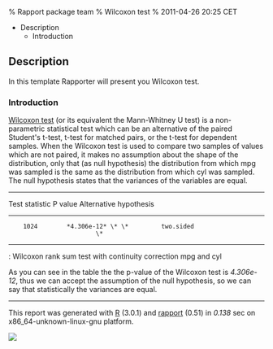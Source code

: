 % Rapport package team
% Wilcoxon test
% 2011-04-26 20:25 CET

-   Description
    -   Introduction


Description
-----------

In this template Rapporter will present you Wilcoxon test.

### Introduction

[Wilcoxon test](http://en.wikipedia.org/wiki/Wilcoxon_test) (or its
equivalent the Mann-Whitney U test) is a non-parametric statistical test
which can be an alternative of the paired Student's t-test, t-test for
matched pairs, or the t-test for dependent samples. When the Wilcoxon
test is used to compare two samples of values which are not paired, it
makes no assumption about the shape of the distribution, only that (as
null hypothesis) the distribution from which mpg was sampled is the same
as the distribution from which cyl was sampled. The null hypothesis
states that the variances of the variables are equal.

  -------------------------------------------------------------
   Test statistic        P value        Alternative hypothesis
  ----------------- ------------------ ------------------------
        1024        *4.306e-12* \* \*         two.sided
                            \*         
  -------------------------------------------------------------

  : Wilcoxon rank sum test with continuity correction mpg and cyl

As you can see in the table the the p-value of the Wilcoxon test is
*4.306e-12*, thus we can accept the assumption of the null hypothesis,
so we can say that statistically the variances are equal.

* * * * *

This report was generated with [R](http://www.r-project.org/) (3.0.1)
and [rapport](https://rapporter.github.io/rapport/) (0.51) in *0.138* sec on
x86\_64-unknown-linux-gnu platform.

![](images/logo.png)

